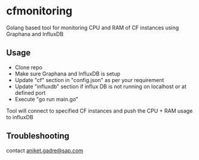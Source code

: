 # cfmonitoring
Golang based tool for monitoring CPU and RAM of CF instances using Graphana and InfluxDB

## Usage
* Clone repo
* Make sure Graphana and InfluxDB is setup
* Update "cf" section in "config.json" as per your requirement
* Update "influxdb" section if influx DB is not running on localhost or at defined port
* Execute "go run main.go"

Tool will connect to specified CF instances and push the CPU + RAM usage to influxDB

## Troubleshooting
contact aniket.gadre@sap.com
